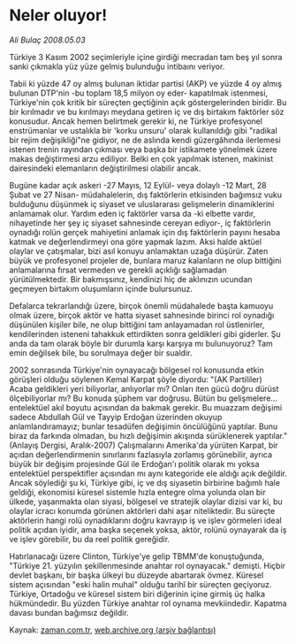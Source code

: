 # Neler oluyor!

*Ali Bulaç 2008.05.03*

<tr><td class="metin" colspan="2" style="padding-top: 20px; padding-left: 5px; padding-right: 10px;">Türkiye 3 Kasım 2002 seçimleriyle içine girdiği mecradan tam beş yıl sonra sanki çıkmakla yüz yüze gelmiş bulunduğu intibaını veriyor.</td></tr><tr><td class="metin" colspan="2" style="padding-top: 20px; padding-left: 5px; padding-right: 10px;"><p>Tabii ki yüzde 47 oy almış bulunan iktidar partisi (AKP) ve yüzde 4 oy almış bulunan DTP'nin -bu toplam 18,5 milyon oy eder- kapatılmak istenmesi, Türkiye'nin çok kritik bir süreçten geçtiğinin açık göstergelerinden biridir. Bu bir kırılmadır ve bu kırılmayı meydana getiren iç ve dış birtakım faktörler söz konusudur. Ancak hemen belirtmek gerekir ki, ne Türkiye profesyonel enstrümanlar ve ustalıkla bir 'korku unsuru' olarak kullanıldığı gibi "radikal bir rejim değişikliği"ne gidiyor, ne de aslında kendi güzergâhında ilerlemesi istenen trenin rayından çıkması veya başka bir istikamete yönelmek üzere makas değiştirmesi arzu ediliyor. Belki en çok yapılmak istenen, makinist dairesindeki elemanların değiştirilmesi olabilir ancak.
<p> Bugüne kadar açık askeri -27 Mayıs, 12 Eylül- veya dolaylı -12 Mart, 28 Şubat ve 27 Nisan- müdahalelerin, dış faktörlerin etkisinden bağımsız vuku bulduğunu düşünmek iç siyaset ve uluslararası gelişmelerin dinamiklerini anlamamak olur. Yardım eden iç faktörler varsa da -ki elbette vardır, nihayetinde her şey iç siyaset sahnesinde cereyan ediyor-, iç faktörlerin oynadığı rolün gerçek mahiyetini anlamak için dış faktörlerin payını hesaba katmak ve değerlendirmeyi ona göre yapmak lazım. Aksi halde aktüel olaylar ve çatışmalar, bizi asıl konuyu anlamaktan uzağa düşürür. Zaten büyük ve profesyonel projeler de, bunlara maruz kalanların ne olup bittiğini anlamalarına fırsat vermeden ve gerekli açıklığı sağlamadan yürütülmektedir. Bir bakmışsınız, kendinizi hiç de aklınızın ucundan geçmeyen birtakım oluşumların içinde bulursunuz.
<p> Defalarca tekrarlandığı üzere, birçok önemli müdahalede başta kamuoyu olmak üzere, birçok aktör ve hatta siyaset sahnesinde birinci rol oynadığı düşünülen kişiler bile, ne olup bittiğini tam anlayamadan rol üstlenirler, kendilerinden isteneni tahakkuk ettirdikten sonra geldikleri gibi giderler. Şu anda da tam olarak böyle bir durumla karşı karşıya mı bulunuyoruz? Tam emin değilsek bile, bu sorulmaya değer bir sualdir.
<p>2002 sonrasında Türkiye'nin oynayacağı bölgesel rol konusunda etkin görüşleri olduğu söylenen Kemal Karpat şöyle diyordu: "(AK Partililer) Acaba geldikleri yeri biliyorlar, anlıyorlar mı? Onları iten gücü doğru dürüst ölçebiliyorlar mı? Bu konuda şüphem var doğrusu. Bütün bu gelişmelere... entelektüel akıl boyutu açısından da bakmak gerekir. Bu muazzam değişimi sadece Abdullah Gül ve Tayyip Erdoğan üzerinden okuyup anlamlandıramayız; bunlar tesadüfen değişimin öncülüğünü yaptılar. Bunu biraz da farkında olmadan, bu hızlı değişimin akışında sürüklenerek yaptılar." (Anlayış Dergisi, Aralık-2007) Çalışmalarını Amerika'da yürüten Karpat, bir açıdan değerlendirmenin sınırlarını fazlasıyla zorlamış görünebilir, ayrıca büyük bir değişim projesinde Gül ile Erdoğan'ı politik olarak mı yoksa entelektüel perspektifler açısından mı aynı kategoride ele aldığı açık değildir. Ancak söylediği şu ki, Türkiye gibi, iç ve dış siyasetin birbirine bağımlı hale geldiği, ekonomisi küresel sistemle hızla entegre olma yolunda olan bir ülkede, yaşanmakta olan siyasi, bölgesel ve stratejik olaylar dizisi var ki, bu olaylar icracı konumda görünen aktörleri dahi aşar niteliktedir. Bu süreçte aktörlerin hangi rolü oynadıklarını doğru kavrayıp iş ve işlev görmeleri ideal politik açıdan iyidir, ama başka seçenek yoksa, aktör, rolünü oynayarak da iş ve işlev görebilir, bu da reel politik gereğidir.
<p>Hatırlanacağı üzere Clinton, Türkiye'ye gelip TBMM'de konuştuğunda, "Türkiye 21. yüzyılın şekillenmesinde anahtar rol oynayacak." demişti. Hiçbir devlet başkanı, bir başka ülkeyi bu düzeyde abartarak övmez. Küresel sistem açısından "eski halin muhal" olduğu tarihî bir süreçten geçiyoruz. Türkiye, Ortadoğu ve küresel sistem biri diğerinin içine girmiş üç halka hükmündedir. Bu yüzden Türkiye anahtar rol oynama mevkiindedir. Kapatma davası bundan bağımsız değildir.<br/></p></p></p></p></p></td></tr>

Kaynak: [zaman.com.tr](http://zaman.com.tr/yazar.do?yazino=684620), [web.archive.org (arşiv bağlantısı)](http://web.archive.org/web/20080605143841/http://www.zaman.com.tr:80/yazar.do?yazino=684620)
